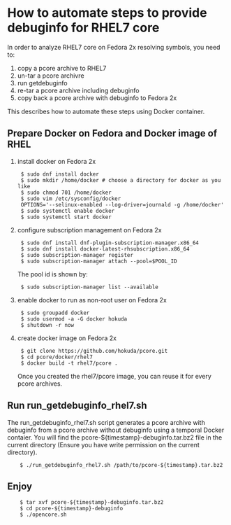 # How to automate steps to provide debuginfo for RHEL7 core


In order to analyze RHEL7 core on Fedora 2x resolving symbols, you need to:

1. copy a pcore archive to RHEL7
1. un-tar a pcore archivre
1. run getdebuginfo
1. re-tar a pcore archive including debuginfo
1. copy back a pcore archive with debuginfo to Fedora 2x

This describes how to automate these steps using Docker container.

## Prepare Docker on Fedora and Docker image of RHEL

1. install docker on Fedora 2x

        $ sudo dnf install docker
        $ sudo mkdir /home/docker # choose a directory for docker as you like
        $ sudo chmod 701 /home/docker
        $ sudo vim /etc/sysconfig/docker
        OPTIONS='--selinux-enabled --log-driver=journald -g /home/docker'
        $ sudo systemctl enable docker
        $ sudo systemctl start docker

1. configure subscription management on Fedora 2x

        $ sudo dnf install dnf-plugin-subscription-manager.x86_64
        $ sudo dnf install docker-latest-rhsubscription.x86_64
        $ sudo subscription-manager register
        $ sudo subscription-manager attach --pool=$POOL_ID

      The pool id is shown by:

        $ sudo subscription-manager list --available

1. enable docker to run as non-root user on Fedora 2x

        $ sudo groupadd docker
        $ sudo usermod -a -G docker hokuda
        $ shutdown -r now

1. create docker image on Fedora 2x

        $ git clone https://github.com/hokuda/pcore.git
        $ cd pcore/docker/rhel7
        $ docker build -t rhel7/pcore .

   Once you created the rhel7/pcore image, you can reuse it for every pcore archives.

## Run run_getdebuginfo_rhel7.sh

   The run_getdebuginfo_rhel7.sh script generates a pcore archive with debuginfo from a pcore archive without debuginfo using a temporal Docker contaier. You will find the pcore-${timestamp}-debuginfo.tar.bz2 file in the current directory (Ensure you have write permission on the current directory).

        $ ./run_getdebuginfo_rhel7.sh /path/to/pcore-${timestamp}.tar.bz2

## Enjoy

        $ tar xvf pcore-${timestamp}-debuginfo.tar.bz2
        $ cd pcore-${timestamp}-debuginfo
        $ ./opencore.sh
        